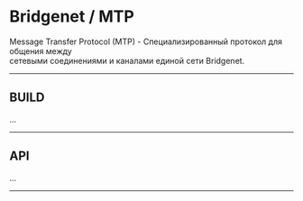 # Bridgenet / MTP
Message Transfer Protocol (MTP) - Специализированный протокол для общения между
<br>сетевыми соединениями и каналами единой сети Bridgenet.

---

## BUILD

...

---

## API

...

---